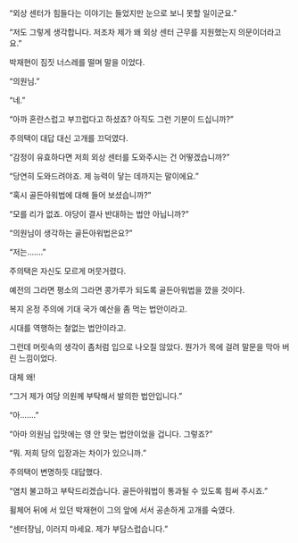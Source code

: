 “외상 센터가 힘들다는 이야기는 들었지만 눈으로 보니 못할 일이군요.”

“저도 그렇게 생각합니다. 저조차 제가 왜 외상 센터 근무를 지원했는지 의문이더라고요.”

박재현이 짐짓 너스레를 떨며 말을 이었다.

“의원님.”

“네.”

“아까 혼란스럽고 부끄럽다고 하셨죠? 아직도 그런 기분이 드십니까?”

주의택이 대답 대신 고개를 끄덕였다.

“감정이 유효하다면 저희 외상 센터를 도와주시는 건 어떻겠습니까?”

“당연히 도와드려야죠. 제 능력이 닿는 데까지는 말이에요.”

“혹시 골든아워법에 대해 들어 보셨습니까?”

“모를 리가 없죠. 야당이 결사 반대하는 법안 아닙니까?”

“의원님이 생각하는 골든아워법은요?”

“저는…….”

주의택은 자신도 모르게 머뭇거렸다.

예전의 그라면 평소의 그라면 콩가루가 되도록 골든아워법을 깠을 것이다.

복지 온정 주의에 기대 국가 예산을 좀 먹는 법안이라고.

시대를 역행하는 철없는 법안이라고.

그런데 머릿속의 생각이 좀처럼 입으로 나오질 않았다. 뭔가가 목에 걸려 말문을 막아 버린 느낌이었다.

대체 왜!

“그거 제가 여당 의원께 부탁해서 발의한 법안입니다.”

“아…….”

“아마 의원님 입맛에는 영 안 맞는 법안이었을 겁니다. 그렇죠?”

“뭐. 저희 당의 입장과는 차이가 있으니까.”

주의택이 변명하듯 대답했다.

“염치 불고하고 부탁드리겠습니다. 골든아워법이 통과될 수 있도록 힘써 주시죠.”

휠체어 뒤에 서 있던 박재현이 그의 앞에 서서 공손하게 고개를 숙였다.

“센터장님, 이러지 마세요. 제가 부담스럽습니다.”